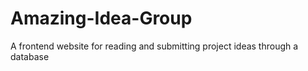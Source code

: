 # Amazing-Idea-Group
A frontend website for reading and submitting project ideas through a database
